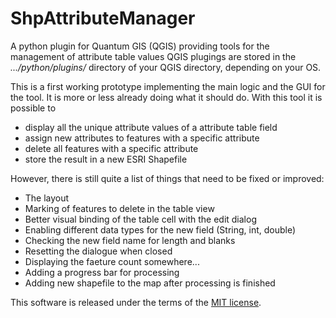 # ShpAttributeManager

A python plugin for Quantum GIS (QGIS) providing tools for the management of attribute table values QGIS plugings are stored in the _.../python/plugins/_ directory of your QGIS directory, depending on your OS.

This is a first working prototype implementing the main logic and the GUI for the tool. It is more or less already doing what it should do. With this tool it is possible to

* display all the unique attribute values of a attribute table field
* assign new attributes to features with a specific attribute
* delete all features with a specific attribute
* store the result in a new ESRI Shapefile

However, there is still quite a list of things that need to be fixed or improved:

* The layout
* Marking of features to delete in the table view
* Better visual binding of the table cell with the edit dialog
* Enabling different data types for the new field (String, int, double)
* Checking the new field name for length and blanks
* Resetting the dialogue when closed
* Displaying the faeture count somewhere...
* Adding a progress bar for processing
* Adding new shapefile to the map after processing is finished

This software is released under the terms of the [MIT license](http://opensource.org/licenses/MIT).
